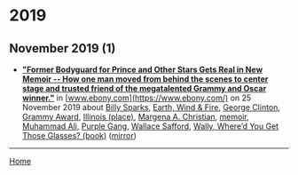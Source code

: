 # 2019

## November 2019 (1)

 - [**"Former Bodyguard for Prince and Other Stars Gets Real in New Memoir -- How one man moved from behind the scenes to center stage and trusted friend of the megatalented Grammy and Oscar winner."**](https://www.ebony.com/news/former-bodyguard-for-prince-and-other-stars-gets-real-in-new-memoir/) in [www.ebony.com](https://www.ebony.com/) on 25 November 2019 about [Billy Sparks](../../topics/billy-sparks/index.md), [Earth, Wind & Fire](../../topics/earth-wind-fire/index.md), [George Clinton](../../topics/george-clinton/index.md), [Grammy Award](../../topics/grammy-award/index.md), [Illinois (place)](../../topics/place/illinois/index.md), [Margena A. Christian](../../topics/margena-a-christian/index.md), [memoir](../../topics/memoir/index.md), [Muhammad Ali](../../topics/muhammad-ali/index.md), [Purple Gang](../../topics/purple-gang/index.md), [Wallace Safford](../../topics/wallace-safford/index.md), [Wally, Where’d You Get Those Glasses? (book)](../../topics/book/wally-where-d-you-get-those-glasses/index.md) ([mirror](https://web.archive.org/web/*/https://www.ebony.com/news/former-bodyguard-for-prince-and-other-stars-gets-real-in-new-memoir/))

----

[Home](../)
